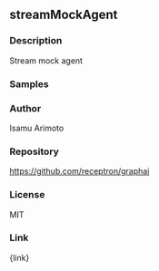 ## streamMockAgent

### Description

Stream mock agent

### Samples



### Author

Isamu Arimoto

### Repository

https://github.com/receptron/graphai


### License

MIT


### Link

{link}